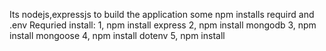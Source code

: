 Its nodejs,expressjs to build the application some npm installs requird and .env
Requried install:
1, npm install express
2, npm install mongodb
3, npm install mongoose
4, npm install dotenv
5, npm install 
